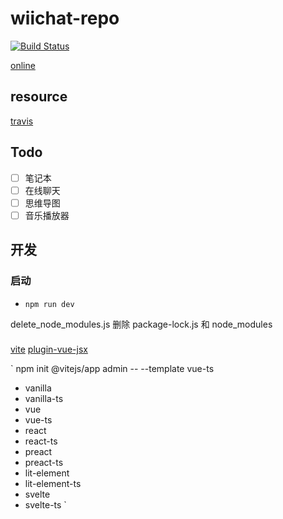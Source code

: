 # wiichat-repo

[![Build Status](https://travis-ci.com/ShoneSingLone/wiichat-repo.svg?branch=master)](https://travis-ci.com/ShoneSingLone/wiichat-repo)

[online](https://shonesinglone.github.io/wiichat-repo/#/)

## resource

[travis](https://travis-ci.com/github/ShoneSingLone/wiichat-repo)

## Todo

- [ ] 笔记本
- [ ] 在线聊天
- [ ] 思维导图
- [ ] 音乐播放器

## 开发

### 启动

- `npm run dev`

delete_node_modules.js 删除 package-lock.js 和 node_modules

### 

[vite](https://vitejs.dev/guide/#scaffolding-your-first-vite-project)
[plugin-vue-jsx](https://github.com/vitejs/vite/tree/main/packages/plugin-vue-jsx)

`
npm init @vitejs/app admin -- --template vue-ts

- vanilla
- vanilla-ts
- vue
- vue-ts
- react
- react-ts
- preact
- preact-ts
- lit-element
- lit-element-ts
- svelte
- svelte-ts
`
